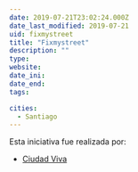 ```yaml
---
date: 2019-07-21T23:02:24.000Z
date_last_modified: 2019-07-21
uid: fixmystreet
title: "Fixmystreet"
description: ""
type: 
website: 
date_ini: 
date_end: 
tags:

cities: 
  - Santiago
---
```


Esta iniciativa fue realizada por:

- [Ciudad Viva](/i/ciudad-viva.html)
